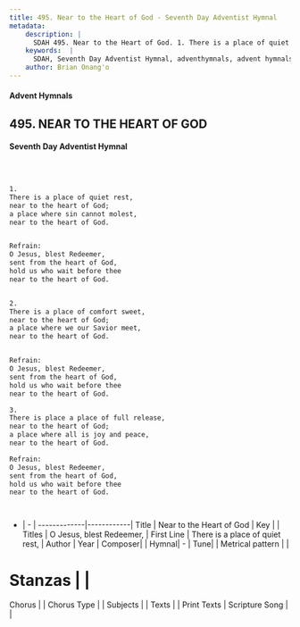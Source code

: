 ```yaml
---
title: 495. Near to the Heart of God - Seventh Day Adventist Hymnal
metadata:
    description: |
      SDAH 495. Near to the Heart of God. 1. There is a place of quiet rest, near to the heart of God; a place where sin cannot molest, near to the heart of God. 
    keywords:  |
      SDAH, Seventh Day Adventist Hymnal, adventhymnals, advent hymnals, Near to the Heart of God, There is a place of quiet rest, ,O Jesus, blest Redeemer,
    author: Brian Onang'o
---
```


#### Advent Hymnals
## 495. NEAR TO THE HEART OF GOD
#### Seventh Day Adventist Hymnal

```txt



1.
There is a place of quiet rest,
near to the heart of God;
a place where sin cannot molest,
near to the heart of God.


Refrain:
O Jesus, blest Redeemer,
sent from the heart of God,
hold us who wait before thee
near to the heart of God.


2.
There is a place of comfort sweet,
near to the heart of God;
a place where we our Savior meet,
near to the heart of God.


Refrain:
O Jesus, blest Redeemer,
sent from the heart of God,
hold us who wait before thee
near to the heart of God.

3.
There is place a place of full release,
near to the heart of God;
a place where all is joy and peace,
near to the heart of God.

Refrain:
O Jesus, blest Redeemer,
sent from the heart of God,
hold us who wait before thee
near to the heart of God.




```

- |   -  |
-------------|------------|
Title | Near to the Heart of God |
Key |  |
Titles | O Jesus, blest Redeemer, |
First Line | There is a place of quiet rest, |
Author | 
Year | 
Composer|  |
Hymnal|  - |
Tune|  |
Metrical pattern | |
# Stanzas |  |
Chorus |  |
Chorus Type |  |
Subjects |  |
Texts |  |
Print Texts | 
Scripture Song |  |
  
